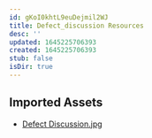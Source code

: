 ```yaml
---
id: gKoI0khtL9euDejmil2WJ
title: Defect_discussion Resources
desc: ''
updated: 1645225706393
created: 1645225706393
stub: false
isDir: true
---
```

## Imported Assets
- [Defect Discussion.jpg](/assets/defect-discussion-NX2v2wDtrMIl.jpg)
